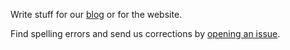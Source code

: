 Write stuff for our <a href="https://ideas.trustroots.org/">blog</a> or for the website.

Find spelling errors and send us corrections by <a href="https://github.com/Trustroots/trustroots/issues/new">opening an issue</a>.
